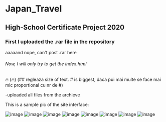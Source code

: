 # Japan_Travel
High-School Certificate Project 2020
----- 
### First I uploaded the .rar file in the repository
 aaaaand nope, can't post .rar here
###### Now, I will only try to get the *index.html*
🔥 (:fire:)
(## regleaza size of text. # is biggest, daca pui mai multe se face mai mic proportional cu nr de #)

-uploaded all files from the archieve
 
 This is a sample pic of the site interface:
 
![image](https://user-images.githubusercontent.com/103317959/162577957-d366a7b0-53bc-4cf7-a713-6531b3b8b825.png)
![image](https://user-images.githubusercontent.com/103317959/162578000-6ee217f2-2254-484a-8695-4fec44d3cb60.png)
![image](https://user-images.githubusercontent.com/103317959/162578059-01a08abd-a3a2-41b7-a17e-6d1761cf7db2.png)
![image](https://user-images.githubusercontent.com/103317959/162578096-211d341d-bc82-48ec-90b0-384e494a3258.png)
![image](https://user-images.githubusercontent.com/103317959/162578114-560fef44-305e-4b44-9b9b-02d48a80bf07.png)
![image](https://user-images.githubusercontent.com/103317959/162578126-8e04e0be-9195-4970-945c-a19e85661185.png)
![image](https://user-images.githubusercontent.com/103317959/162578140-1e2a7335-137c-4926-a12d-e207ab61cb4a.png)
![image](https://user-images.githubusercontent.com/103317959/162578155-f28593eb-0664-4e7c-bdbf-3cbd838681cc.png)

